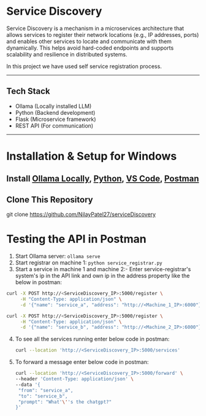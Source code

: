 # Service Discovery

Service Discovery is a mechanism in a microservices architecture that allows services to register their network locations (e.g., IP addresses, ports) and enables other services to locate and communicate with them dynamically. This helps avoid hard-coded endpoints and supports scalability and resilience in distributed systems. 

In this project we have used self service registration process.

---

##  Tech Stack

- Ollama (Locally installed LLM)
- Python (Backend development)
- Flask (Microservice framework)
- REST API (For communication)

---

# Installation & Setup for Windows

## Install [Ollama Locally](https://ollama.com/download/OllamaSetup.exe), [Python](https://www.python.org/downloads/), [VS Code](https://code.visualstudio.com/download), [Postman](https://www.postman.com/downloads/)

## Clone This Repository


git clone https://github.com/NilayPatel27/serviceDiscovery

# Testing the API in Postman
1. Start Ollama server: ``` ollama serve ```
2. Start registrar on machine 1: ``` python service_registrar.py ```
3. Start a service in machine 1 and machine 2:- Enter service-registrar's system's ip in the API link and own ip in the address property like the below in postman:

```sh
curl -X POST http://<ServiceDiscovery_IP>:5000/register \
     -H "Content-Type: application/json" \
     -d '{"name": "service_a", "address": "http://<Machine_1_IP>:6000"}'
```

```sh
curl -X POST http://<ServiceDiscovery_IP>:5000/register \
     -H "Content-Type: application/json" \
     -d '{"name": "service_b", "address": "http://<Machine_2_IP>:6000"}'
```

4. To see all the services running enter below code in postman:
   ```sh
   curl --location 'http://<ServiceDiscovery_IP>:5000/services'
   ```
5. To forward a message enter below code in postman:
    ```sh
   curl --location 'http://<ServiceDiscovery_IP>:5000/forward' \
   --header 'Content-Type: application/json' \
   --data '{
     "from": "service_a",
     "to": "service_b",
     "prompt": "What'\''s the chatgpt?"
   }'
   ```
